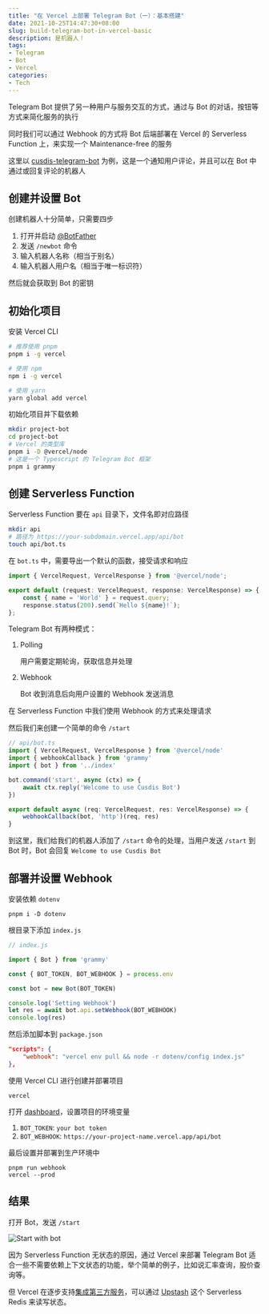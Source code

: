 ```yaml
---
title: "在 Vercel 上部署 Telegram Bot（一）：基本搭建"
date: 2021-10-25T14:47:30+08:00
slug: build-telegram-bot-in-vercel-basic
description: 是机器人！
tags:
- Telegram
- Bot
- Vercel
categories:
- Tech
---
```


Telegram Bot 提供了另一种用户与服务交互的方式，通过与 Bot 的对话，按钮等方式来简化服务的执行

同时我们可以通过 Webhook 的方式将 Bot 后端部署在 Vercel 的 Serverless Function 上，来实现一个 Maintenance-free 的服务

这里以 [cusdis-telegram-bot](https://github.com/WingLim/cusdsi-telegram-bot) 为例，这是一个通知用户评论，并且可以在 Bot 中通过或回复评论的机器人

## 创建并设置 Bot

创建机器人十分简单，只需要四步

1. 打开并启动 [@BotFather](https://t.me/BotFather)
2. 发送 `/newbot` 命令
3. 输入机器人名称（相当于别名）
4. 输入机器人用户名（相当于唯一标识符）

然后就会获取到 Bot 的密钥

## 初始化项目

安装 Vercel CLI

```bash
# 推荐使用 pnpm
pnpm i -g vercel

# 使用 npm
npm i -g vercel

# 使用 yarn
yarn global add vercel
```

初始化项目并下载依赖

```bash
mkdir project-bot
cd project-bot
# Vercel 的类型库
pnpm i -D @vercel/node
# 这是一个 Typescript 的 Telegram Bot 框架
pnpm i grammy
```

## 创建 Serverless Function

Serverless Function 要在 `api` 目录下，文件名即对应路径

```bash
mkdir api
# 路径为 https://your-subdomain.vercel.app/api/bot
touch api/bot.ts
```

在 `bot.ts` 中，需要导出一个默认的函数，接受请求和响应

```ts
import { VercelRequest, VercelResponse } from '@vercel/node';

export default (request: VercelRequest, response: VercelResponse) => {
	const { name = 'World' } = request.query;
	response.status(200).send(`Hello ${name}!`);
};
```

Telegram Bot 有两种模式：
1. Polling
	
	用户需要定期轮询，获取信息并处理
2. Webhook
	
	Bot 收到消息后向用户设置的 Webhook 发送消息

在 Serverless Function 中我们使用 Webhook 的方式来处理请求

然后我们来创建一个简单的命令 `/start`

```ts
// api/bot.ts
import { VercelRequest, VercelResponse } from '@vercel/node'
import { webhookCallback } from 'grammy'
import { bot } from '../index'

bot.command('start', async (ctx) => {
    await ctx.reply('Welcome to use Cusdis Bot')
})

export default async (req: VercelRequest, res: VercelResponse) => {
    webhookCallback(bot, 'http')(req, res)
}

```

到这里，我们给我们的机器人添加了 `/start` 命令的处理，当用户发送 `/start` 到 Bot 时，Bot 会回复 `Welcome to use Cusdis Bot`

## 部署并设置 Webhook

安装依赖 `dotenv`

```shell
pnpm i -D dotenv
```

根目录下添加 `index.js`

```js
// index.js

import { Bot } from 'grammy'

const { BOT_TOKEN, BOT_WEBHOOK } = process.env

const bot = new Bot(BOT_TOKEN)

console.log('Setting Webhook')
let res = await bot.api.setWebhook(BOT_WEBHOOK)
console.log(res)
```

然后添加脚本到 `package.json`

```json
"scripts": {
    "webhook": "vercel env pull && node -r dotenv/config index.js"
},
```

使用 Vercel CLI 进行创建并部署项目

```shell
vercel
```

打开 [dashboard](https://vercel.com/dashboard)，设置项目的环境变量

1. `BOT_TOKEN`: `your bot token`
2. `BOT_WEBHOOK`: `https://your-project-name.vercel.app/api/bot`

最后设置并部署到生产环境中

```shell
pnpm run webhook
vercel --prod
```

## 结果

打开 Bot，发送 `/start`

![Start with bot](https://cdn.jsdelivr.net/gh/WingLim/winglim.github.io@hugo/static/images/cusdis-bot-start.jpeg)

因为 Serverless Function 无状态的原因，通过 Vercel 来部署 Telegram Bot 适合一些不需要依赖上下文状态的功能，举个简单的例子，比如说汇率查询，股价查询等。

但 Vercel 在逐步支持[集成第三方服务](https://vercel.com/integrations)，可以通过 [Upstash](https://vercel.com/integrations/upstash) 这个 Serverless Redis 来读写状态。

